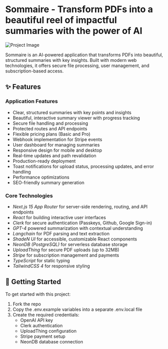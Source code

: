 # Sommaire - Transform PDFs into a beautiful reel of impactful summaries with the power of AI

![Project Image](https://www.sommaire.vercel.app/opengraph-image.jpg)

Sommaire is an AI-powered application that transforms PDFs into beautiful, structured summaries with key insights. Built with modern web technologies, it offers secure file processing, user management, and subscription-based access.

## ✨ Features

### Application Features

- Clear, structured summaries with key points and insights
- Beautiful, interactive summary viewer with progress tracking
- Secure file handling and processing
- Protected routes and API endpoints
- Flexible pricing plans (Basic and Pro)
- Webhook implementation for Stripe events
- User dashboard for managing summaries
- Responsive design for mobile and desktop
- Real-time updates and path revalidation
- Production-ready deployment
- Toast notifications for upload status, processing updates, and error handling
- Performance optimizations
- SEO-friendly summary generation

### Core Technologies

- _Next.js 15 App Router_ for server-side rendering, routing, and API endpoints
- _React_ for building interactive user interfaces
- _Clerk_ for secure authentication (Passkeys, Github, Google Sign-in)
- _GPT-4_ powered summarization with contextual understanding
- _Langchain_ for PDF parsing and text extraction
- _ShadeN UI_ for accessible, customizable React components
- _NeonDB (PostgreSQL)_ for serverless database storage
- _UploadThing_ for secure PDF uploads (up to 32MB)
- _Stripe_ for subscription management and payments
- _TypeScript_ for static typing
- _TailwindCSS 4_ for responsive styling

## 🚀 Getting Started

To get started with this project:

1. Fork the repo
2. Copy the .env.example variables into a separate .env.local file
3. Create the required credentials:
   - OpenAI API key
   - Clerk authentication
   - UploadThing configuration
   - Stripe payment setup
   - NeonDB database connection
